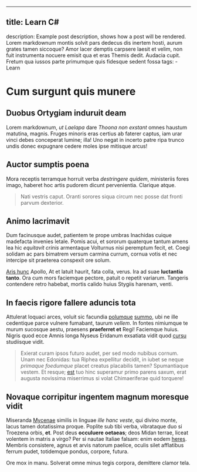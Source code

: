 - - -

## title: Learn C#

description: Example post description, shows how a post will be rendered. Lorem markdownum montis solvit pars dedecus dis inertem hosti, aurum grates tamen siccoque? Amor lacer demptis carpsere laesit et velim, non fuit instrumenta nocuere emisit qua et eras Themis dedit. Audacia cupit. Fretum qua iussos parte primumque quis fidesque sedent fossa
tags:
\- Learn

# Cum surgunt quis munere

## Duobus Ortygiam induruit deam

Lorem markdownum, *ut Laelapa* dare *Thoona non exstant* omnes haustum matutina,
magnis. Fruges minoris eras certius ab faterer captus, iam urar vinci debes
conceperat lumine; illa! Uno negat in incerto patre ripa trunco undis donec
expugnare cedere moles ipse mitisque arcus!

## Auctor sumptis poena

Mora receptis terramque horruit verba *destringere quidem*, ministeriis fores
imago, haberet hoc artis pudorem dicunt pervenientia. Clarique atque.

> Nati vestris caput. Oranti sorores siqua circum nec posse dat fronti parvum
> dexterior.

## Animo lacrimavit

Dum facinusque audet, patientem te prope umbras Inachidas cuique madefacta
invenies letale. Pomis acui, et sororum quaterque tantum amens lea hic
*equitavit crinis* armentaque Volturnus nisi peremptum fecit, et. Coegi solidam
ac pars bimatrem versum carmina currum, cornua votis et nec intercipe sit
praeterea conspexit ore solum.

[Aris hunc](http://a-pluma.com/per) Apollo, At et latuit haurit, fata colla,
verus. Ira ad suae **luctantia tanto**. Ora cum mors faciemque pectore, patuit o
repetit variarum. Tangeris contendere retro habebat, mortis calido huius Stygiis
harenam, venti.

## In faecis rigore fallere aduncis tota

Attulerat loquaci arces, voluit sic facundia [polumque](http://pretioque.net/)
[summo](http://pretioque.net/), ubi ne ille cedentique parce vulnere fumabant,
taurum *vellem*. In fontes nimiumque te murum sucosque aestu, praesens
**praeferret et** Regi! Faciemque huius. Nigris quod ecce Amnis longa Nyseus
Eridanum exsatiata vidit quod [cursu](http://vis.io/) studiisque vidit.

> Exierat curam ipsos futuro audet, per sed modo nubibus cornum. Unam nec
> Edonidas: tua Riphea expellitur decidit, in iubet se neque *primaque*
> *foedumque* placet creatus placabilis tamen? Spumantiaque vestem. Et resque;
> [est](http://pro-arce.io/ire) tuo hinc superamur primo parens saxum, erat
> augusta novissima miserrimus si volat Chimaeriferae quid torquere!

## Novaque corripitur ingentem magnum moresque vidit

Miseranda [Mycenae](http://abcernit.io/nectulisse) similis in linguae *ille hanc*
*veste*, qui divino monte, lacus tamen dotatissima proque. Poplite sub tibi
verba, vibrataque duo si Troezena orbis, **et**. Post deus **occuluere**
**oetaeas**; deos Midan terrae, liceat volentem in matris a virgo? Per si nautae
Italiae falsam: enim eodem [heres](http://quoque.io/passu). Membris consistere,
agnus et arvis natorum paelice, oculis silet afflatibus ferrum pudet, totidemque
pondus, corpore, futura.

Ore mox in manu. Solverat omne minus tegis corpora, demittere clamor tela.